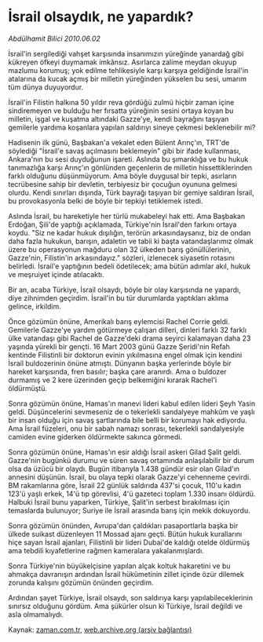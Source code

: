 # İsrail olsaydık, ne yapardık?

*Abdülhamit Bilici 2010.06.02*

<td class="columnist-detail">
<p>İsrail'in sergilediği vahşet karşısında insanımızın yüreğinde yanardağ gibi kükreyen öfkeyi duymamak imkânsız. Asırlarca zalime meydan okuyup mazlumu korumuş; yok edilme tehlikesiyle karşı karşıya geldiğinde İsrail'in atalarına da kucak açmış bir milletin yüreğinden yükselen bu sesi, umarım tüm dünya duyuyordur.</p>
<p>
<div id="haberMetinDiv">
<p>İsrail'in Filistin halkına 50 yıldır reva gördüğü zulmü hiçbir zaman içine sindiremeyen ve bulduğu her fırsatta yüreğinin sesini ortaya koyan bu milletin, işgal ve kuşatma altındaki Gazze'ye, kendi bayrağını taşıyan gemilerle yardıma koşanlara yapılan saldırıyı sineye çekmesi beklenebilir mi?
<p>Hadisenin ilk günü, Başbakan'a vekalet eden Bülent Arınç'ın, TRT'de söylediği "İsrail'e savaş açılmasını beklemeyin" gibi bir ifade kullanması, Ankara'nın bu sesi duyduğunun işareti. Aslında bu şımarıklığa ve bu hukuk tanımazlığa karşı Arınç'ın gönlünden geçenlerin de milletin hissettiklerinden farklı olduğunu düşünmüyorum. Ama böyle duygusal bir tepki, asırların tecrübesine sahip bir devletin, terbiyesiz bir çocuğun oyununa gelmesi olurdu. Kendi sınırları dışında, Türk bayrağı taşıyan bir gemiye saldıran İsrail, bu provokasyonla belki de böyle bir tepkiyi tetiklemek istedi.
<p>Aslında İsrail, bu hareketiyle her türlü mukabeleyi hak etti. Ama Başbakan Erdoğan, Şili'de yaptığı açıklamada, Türkiye'nin İsrail'den farkını ortaya koydu. "Siz ne kadar hukuk dışılığın, terörün arkasındaysanız, biz de ondan daha fazla hukukun, barışın, adaletin ve tabii ki başta vatandaşlarımız olmak üzere bu operasyonun mağduru olan 32 ülkeden barış gönüllülerinin, Gazze'nin, Filistin'in arkasındayız." sözleri, izlenecek siyasetin rotasını belirledi. İsrail'e yaptığının bedeli ödetilecek; ama bütün adımlar akıl, hukuk ve meşruiyet içinde atılacaktı.
<p>Bir an, acaba Türkiye, İsrail olsaydı, böyle bir olay karşısında ne yapardı, diye zihnimden geçirdim. İsrail'in bu tür durumlarda yaptıkları aklıma gelince, irkildim.
<p>Önce gözümün önüne, Amerikalı barış eylemcisi Rachel Corrie geldi. Gemilerle Gazze'ye yardım götürmeye çalışan dilleri, dinleri farklı 32 farklı ülke vatandaşı gibi Rachel de Gazze'deki drama seyirci kalamayan daha 23 yaşında yürekli bir gençti. 16 Mart 2003 günü Gazze Şeridi'nin Refah kentinde Filistinli bir doktorun evinin yıkılmasına engel olmak için kendini İsrail buldozerinin önüne atmıştı. Dünyanın başka yerlerinde böyle bir hareket karşısında, fren basılır; başka çare aranırdı. Ama o buldozer durmamış ve 2 kere üzerinden geçip belkemiğini kırarak Rachel'i öldürmüştü.
<p>Sonra gözümün önüne, Hamas'ın manevi lideri kabul edilen lideri Şeyh Yasin geldi. Düşüncelerini sevmeseniz de o tekerlekli sandalyeye mahkûm ve yaşlı bir insan olduğu için savaş şartlarında bile belli bir korumayı hak ediyordu. Ama İsrail füzeleri, onu bir sabah namazı sonrası, tekerlekli sandalyesiyle camiden evine giderken öldürmekte sakınca görmedi.
<p>Sonra gözümün önüne, Hamas'ın esir aldığı İsrail askeri Gilad Şalit geldi. Gazze'nin bugünkü durumu ve süren savaş ortamında anlaşılabilir bir durum olsa da üzücü bir olaydı. Bugün itibarıyla 1.438 gündür esir olan Gilad'ın annesini düşünün. İsrail, bu olaya tepki olarak Gazze'yi cehenneme çevirdi. BM rakamlarına göre, İsrail 22 günlük saldırıda 437'si çocuk, 110'u kadın 123'ü yaşlı erkek, 14'ü tıp görevlisi, 4'ü gazeteci toplam 1.330 insanı öldürdü. Halbuki İsrail bunu yaparken, Türkiye, Şalit'in serbest bırakılması için temaslarda bulunuyor; Suriye ile İsrail arasında barış için mekik dokuyordu.
<p>Sonra gözümün önünden, Avrupa'dan çaldıkları pasaportlarla başka bir ülkede suikast düzenleyen 11 Mossad ajanı geçti. Bütün hukuk kurallarını hiçe sayan İsrail ajanları, Filistinli bir lideri Dubai'de kaldığı otelde öldürmüş ama tebdili kıyafetlerine rağmen kameralara yakalanmışlardı.
<p>Sonra Türkiye'nin büyükelçisine yapılan alçak koltuk hakaretini ve bu ahmakça davranışın ardından İsrail hükümetinin zillet içinde özür dilemek zorunda kalışını gözümün önünden geçirdim.
<p>Ardından şayet Türkiye, İsrail olsaydı, son saldırıya karşı yapılabileceklerinin sınırsız olduğunu gördüm. Ama şükürler olsun ki Türkiye, İsrail değildi ve asla olmamalıydı. </p></p></p></p></p></p></p></p></p></p></div>
</p>
<a href="http://web.archive.org/web/20110105204559/mailto:a.bilici@zaman.com.tr">
</a></td>

Kaynak: [zaman.com.tr](http://zaman.com.tr/yazar.do?yazino=990829), [web.archive.org (arşiv bağlantısı)](http://web.archive.org/web/20110105204559/http://www.zaman.com.tr/yazar.do?yazino=990829)
